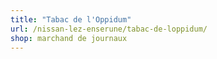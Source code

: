 ```yaml
---
title: "Tabac de l'Oppidum"
url: /nissan-lez-enserune/tabac-de-loppidum/
shop: marchand de journaux
---
```

